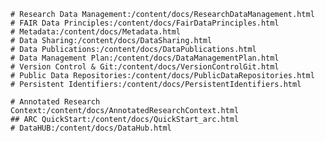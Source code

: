 ---
---

```Fundamentals
# Research Data Management:/content/docs/ResearchDataManagement.html
# FAIR Data Principles:/content/docs/FairDataPrinciples.html
# Metadata:/content/docs/Metadata.html
# Data Sharing:/content/docs/DataSharing.html
# Data Publications:/content/docs/DataPublications.html
# Data Management Plan:/content/docs/DataManagementPlan.html
# Version Control & Git:/content/docs/VersionControlGit.html
# Public Data Repositories:/content/docs/PublicDataRepositories.html
# Persistent Identifiers:/content/docs/PersistentIdentifiers.html
```

```Implementation within DataPLANT
# Annotated Research Context:/content/docs/AnnotatedResearchContext.html
## ARC QuickStart:/content/docs/QuickStart_arc.html
# DataHUB:/content/docs/DataHub.html
```

<!-- ```Training & Tutorials -->
<!-- # Swate Tutorial Videos:/content/docs/swate_videos.html -->
<!-- # Sync ARCs via GitHub Desktop:/content/docs/tutorials/github_desktop.html -->
<!-- # Markdown:/content/docs/tutorials/markdown.html -->
<!-- ``` -->
